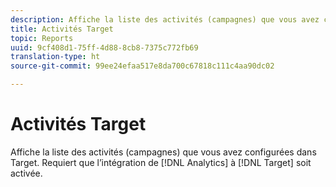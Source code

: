 ```yaml
---
description: Affiche la liste des activités (campagnes) que vous avez configurées dans Target. Requiert que l’intégration de Target à Analytics soit activée.
title: Activités Target
topic: Reports
uuid: 9cf408d1-75ff-4d88-8cb8-7375c772fb69
translation-type: ht
source-git-commit: 99ee24efaa517e8da700c67818c111c4aa90dc02

---
```



# Activités Target

Affiche la liste des activités (campagnes) que vous avez configurées dans Target. Requiert que l’intégration de [!DNL Analytics] à [!DNL Target] soit activée.

